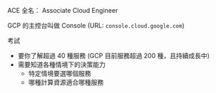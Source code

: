 
ACE 全名： Associate Cloud Engineer

GCP 的主控台叫做 Console (URL: `console.cloud.google.com`)

考試
- 要你了解超過 40 種服務 (GCP 目前服務超過 200 種，且持續成長中)
- 需要知道各種情境下的決策能力
  - 特定情境要選哪個服務
  - 哪種計算資源適合哪種服務
